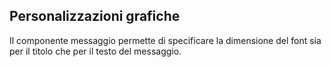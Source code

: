 ## Personalizzazioni grafiche

Il componente messaggio permette di specificare la dimensione del font sia per il titolo che per il testo del messaggio.


